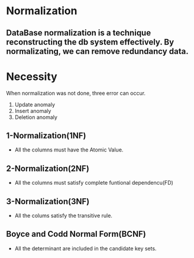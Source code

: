 Normalization
===========
DataBase normalization is a technique reconstructing the db system effectively. 
By normalizating, we can remove redundancy data. 
-----------
# Necessity
When normalization was not done, three error can occur. 
1. Update anomaly
2. Insert anomaly
3. Deletion anomaly

## 1-Normalization(1NF)
- All the columns must have the Atomic Value. 


## 2-Normalization(2NF)
- All the columns must satisfy complete funtional dependencu(FD)

## 3-Normalization(3NF)
- All the colums satisfy the transitive rule.
 
## Boyce and Codd Normal Form(BCNF)
- All the determinant are included in the candidate key sets.

